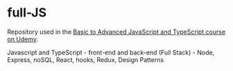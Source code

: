 # full-JS
Repository used in the [Basic to Advanced JavaScript and TypeScript course on Udemy](https://www.udemy.com/course/curso-de-javascript-moderno-do-basico-ao-avancado/?target=_blank). 

Javascript and TypeScript - front-end and back-end (Full Stack) - Node, Express, noSQL, React, hooks, Redux, Design Patterns
